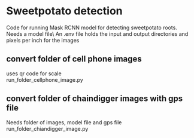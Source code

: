 # Sweetpotato detection
Code for running Mask RCNN model for detecting sweetpotato roots.\
Needs a model file\ 
An .env file holds the input and output directories and pixels per inch for the images

## convert folder of cell phone images
uses qr code for scale\
run_folder_cellphone_image.py

## convert folder of chaindigger images with gps file
Needs folder of images, model file and gps file\
run_folder_chiandigger_image.py

